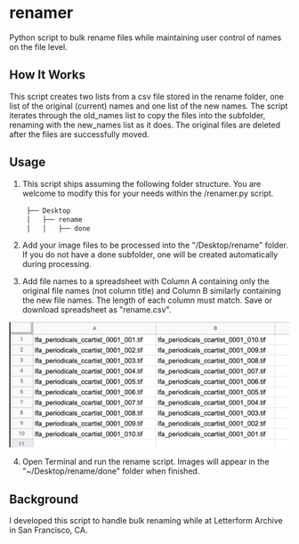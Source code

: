 # renamer
Python script to bulk rename files while maintaining user control of names on the file level. 

## How It Works
This script creates two lists from a csv file stored in the rename folder, one list of the original (current) names and one list of the new names. The script iterates through the old_names list to copy the files into the subfolder, renaming with the new_names list as it does. The original files are deleted after the files are successfully moved.  

## Usage 

1. This script ships assuming the following folder structure. You are welcome to modify this for your needs within the /renamer.py script.

        ├── Desktop
        │   ├── rename
        │   │   ├── done      

2. Add your image files to be processed into the "/Desktop/rename" folder. If you do not have a done subfolder, one will be created automatically during processing. 

3. Add file names to a spreadsheet with Column A containing only the original file names (not column title) and Column B similarly containing the new file names. The length of each column must match. Save or download spreadsheet as "rename.csv". 

![CSV Example](csv_example.png)

4. Open Terminal and run the rename script. Images will appear in the "~/Desktop/rename/done" folder when finished.

## Background
I developed this script to handle bulk renaming while at Letterform Archive in San Francisco, CA. 
